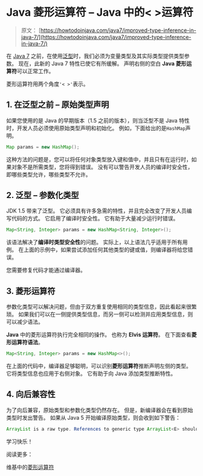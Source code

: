 # Java 菱形运算符 – Java 中的< >运算符

> 原文： [https://howtodoinjava.com/java7/improved-type-inference-in-java-7/](https://howtodoinjava.com/java7/improved-type-inference-in-java-7/)

在 [Java 7](https://howtodoinjava.com/java7/java-7-changes-features-and-enhancements/) 之前，在使用[泛型](https://howtodoinjava.com/java/generics/complete-java-generics-tutorial/)时，我们必须为变量类型及其实际类型提供类型参数。 现在，此新的 Java 7 特性已使它有所缓解。 声明右侧的空白 **Java 菱形运算符**可以正常工作。

菱形运算符用两个角度`'< >'`表示。

## 1\. 在泛型之前 – 原始类型声明

如果您使用的是 Java 的早期版本（1.5 之前的版本），则当泛型不是 Java 特性时，开发人员必须使用原始类型声明和初始化。 例如，下面给出的是`HashMap`声明。

```java
Map params = new HashMap();

```

这种方法的问题是，您可以将任何对象类型放入键和值中，并且只有在运行时，如果对象不是所需类型，您将得到错误。 没有可以警告开发人员的编译时安全性，即哪些类型允许，哪些类型不允许。

## 2\. 泛型 – 参数化类型

JDK 1.5 带来了泛型。 它必须具有许多急需的特性，并且完全改变了开发人员编写代码的方式。 它启用了编译时安全性。 它有助于大量减少运行时错误。

```java
Map<String, Integer> params = new HashMap<String, Integer>();

```

该语法解决了**编译时类型安全性**的问题。 实际上，以上语法几乎适用于所有用例。 在上面的示例中，如果尝试添加任何其他类型的键或值，则编译器将给您错误。

您需要修复代码才能通过编译器。

## 3\. 菱形运算符

参数化类型可以解决问题，但由于双方重复使用相同的类型信息，因此看起来很繁琐。 如果我们可以在一侧提供类型信息，而另一侧可以检测并应用类型信息，则可以减少语法。

**Java** 中的菱形运算符执行完全相同的操作。 也称为 **Elvis 运算符**。 在下面查看**菱形运算符语法**。

```java
Map<String, Integer> params = new HashMap<>();

```

在上面的代码中，编译器足够聪明，可以识别**菱形运算符**推断声明左侧的类型。 它将类型信息也应用于右侧对象。 它有助于向 Java 添加类型推断特性。

## 4\. 向后兼容性

为了向后兼容，原始类型和参数化类型仍然存在。 但是，新编译器会在看到原始类型时发出警告。 如果从 Java 5 开始编译原始类型，则会收到如下警告：

```java
ArrayList is a raw type. References to generic type ArrayList<E> should be parameterized
```

学习快乐！

阅读更多：

维基中的[菱形运算符](https://en.wikipedia.org/wiki/Diamond_operator)